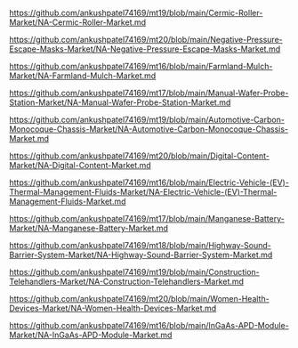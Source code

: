 <p><a href="https://github.com/ankushpatel74169/mt19/blob/main/Cermic-Roller-Market/NA-Cermic-Roller-Market.md">https://github.com/ankushpatel74169/mt19/blob/main/Cermic-Roller-Market/NA-Cermic-Roller-Market.md</a></p><p><a href="https://github.com/ankushpatel74169/mt20/blob/main/Negative-Pressure-Escape-Masks-Market/NA-Negative-Pressure-Escape-Masks-Market.md">https://github.com/ankushpatel74169/mt20/blob/main/Negative-Pressure-Escape-Masks-Market/NA-Negative-Pressure-Escape-Masks-Market.md</a></p><p><a href="https://github.com/ankushpatel74169/mt16/blob/main/Farmland-Mulch-Market/NA-Farmland-Mulch-Market.md">https://github.com/ankushpatel74169/mt16/blob/main/Farmland-Mulch-Market/NA-Farmland-Mulch-Market.md</a></p><p><a href="https://github.com/ankushpatel74169/mt17/blob/main/Manual-Wafer-Probe-Station-Market/NA-Manual-Wafer-Probe-Station-Market.md">https://github.com/ankushpatel74169/mt17/blob/main/Manual-Wafer-Probe-Station-Market/NA-Manual-Wafer-Probe-Station-Market.md</a></p><p><a href="https://github.com/ankushpatel74169/mt19/blob/main/Automotive-Carbon-Monocoque-Chassis-Market/NA-Automotive-Carbon-Monocoque-Chassis-Market.md">https://github.com/ankushpatel74169/mt19/blob/main/Automotive-Carbon-Monocoque-Chassis-Market/NA-Automotive-Carbon-Monocoque-Chassis-Market.md</a></p><p><a href="https://github.com/ankushpatel74169/mt20/blob/main/Digital-Content-Market/NA-Digital-Content-Market.md">https://github.com/ankushpatel74169/mt20/blob/main/Digital-Content-Market/NA-Digital-Content-Market.md</a></p><p><a href="https://github.com/ankushpatel74169/mt16/blob/main/Electric-Vehicle-(EV)-Thermal-Management-Fluids-Market/NA-Electric-Vehicle-(EV)-Thermal-Management-Fluids-Market.md">https://github.com/ankushpatel74169/mt16/blob/main/Electric-Vehicle-(EV)-Thermal-Management-Fluids-Market/NA-Electric-Vehicle-(EV)-Thermal-Management-Fluids-Market.md</a></p><p><a href="https://github.com/ankushpatel74169/mt17/blob/main/Manganese-Battery-Market/NA-Manganese-Battery-Market.md">https://github.com/ankushpatel74169/mt17/blob/main/Manganese-Battery-Market/NA-Manganese-Battery-Market.md</a></p><p><a href="https://github.com/ankushpatel74169/mt18/blob/main/Highway-Sound-Barrier-System-Market/NA-Highway-Sound-Barrier-System-Market.md">https://github.com/ankushpatel74169/mt18/blob/main/Highway-Sound-Barrier-System-Market/NA-Highway-Sound-Barrier-System-Market.md</a></p><p><a href="https://github.com/ankushpatel74169/mt19/blob/main/Construction-Telehandlers-Market/NA-Construction-Telehandlers-Market.md">https://github.com/ankushpatel74169/mt19/blob/main/Construction-Telehandlers-Market/NA-Construction-Telehandlers-Market.md</a></p><p><a href="https://github.com/ankushpatel74169/mt20/blob/main/Women-Health-Devices-Market/NA-Women-Health-Devices-Market.md">https://github.com/ankushpatel74169/mt20/blob/main/Women-Health-Devices-Market/NA-Women-Health-Devices-Market.md</a></p><p><a href="https://github.com/ankushpatel74169/mt16/blob/main/InGaAs-APD-Module-Market/NA-InGaAs-APD-Module-Market.md">https://github.com/ankushpatel74169/mt16/blob/main/InGaAs-APD-Module-Market/NA-InGaAs-APD-Module-Market.md</a></p>
